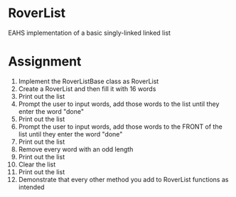 # RoverList
EAHS implementation of a basic singly-linked linked list

# Assignment

1. Implement the RoverListBase class as RoverList
2. Create a RoverList and then fill it with 16 words
3. Print out the list
4. Prompt the user to input words, add those words to the list until they enter the word "done"
5. Print out the list
6. Prompt the user to input words, add those words to the FRONT of the list until they enter the word "done"
7. Print out the list
8. Remove every word with an odd length
9. Print out the list
10. Clear the list
11. Print out the list
12. Demonstrate that every other method you add to RoverList functions as intended
